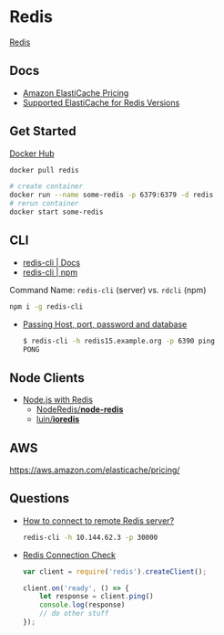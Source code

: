 # Redis

[Redis](https://redis.io/)


## Docs


* [Amazon ElastiCache Pricing](https://aws.amazon.com/elasticache/pricing/)
* [Supported ElastiCache for Redis Versions](https://docs.aws.amazon.com/AmazonElastiCache/latest/red-ug/supported-engine-versions.html#redis-version-6.x)

## Get Started


[Docker Hub](https://hub.docker.com/_/redis/)

```bash
docker pull redis
```

```bash
# create container
docker run --name some-redis -p 6379:6379 -d redis
# rerun container
docker start some-redis
```

## CLI

* [redis-cli | Docs](https://redis.io/topics/rediscli)
* [redis-cli | npm](https://www.npmjs.com/package/redis-cli)

Command Name: `redis-cli` (server) vs. `rdcli` (npm)


```bash
npm i -g redis-cli
```

* [Passing Host, port, password and database](https://redis.io/topics/rediscli#host-port-password-and-database)

    ```bash
    $ redis-cli -h redis15.example.org -p 6390 ping
    PONG
    ```

## Node Clients

* [Node.js with Redis](https://redislabs.com/lp/node-js-redis/)
  * [NodeRedis/**node-redis**](https://github.com/NodeRedis/node-redis)
  * [luin/**ioredis**](https://github.com/luin/ioredis)



## AWS

https://aws.amazon.com/elasticache/pricing/


## Questions

* [How to connect to remote Redis server?](https://stackoverflow.com/q/40678865/1366033)

    ```bash
    redis-cli -h 10.144.62.3 -p 30000
    ```

* [Redis Connection Check](https://stackoverflow.com/a/64934377/1366033)

  ```js
  var client = require('redis').createClient();

  client.on('ready', () => {
      let response = client.ping()
      console.log(response)
      // do other stuff
  });
  ```

